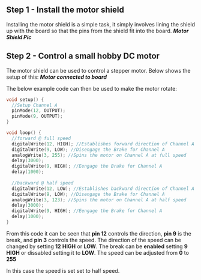 Step 1 - Install the motor shield
---------------------------------
Installing the motor shield is a simple task, it simply involves lining the shield up with the board so that the pins from the shield
fit into the board.
***Motor Shield Pic***

Step 2 - Control a small hobby DC motor
---------------------------------------
The motor shield can be used to control a stepper motor. Below shows the setup of this:
***Motor connected to board***

The below example code can then be used to make the motor rotate:
```cpp
void setup() {
  //Setup Channel A
  pinMode(12, OUTPUT);
  pinMode(9, OUTPUT);
}

void loop() {
  //forward @ full speed
  digitalWrite(12, HIGH); //Establishes forward direction of Channel A
  digitalWrite(9, LOW); //Disengage the Brake for Channel A
  analogWrite(3, 255); //Spins the motor on Channel A at full speed
  delay(3000);
  digitalWrite(9, HIGH); //Eengage the Brake for Channel A
  delay(1000);
  
  //backward @ half speed
  digitalWrite(12, LOW); //Establishes backward direction of Channel A
  digitalWrite(9, LOW); //Disengage the Brake for Channel A
  analogWrite(3, 123); //Spins the motor on Channel A at half speed
  delay(3000);
  digitalWrite(9, HIGH); //Eengage the Brake for Channel A
  delay(1000);
}
```
From this code it can be seen that **pin 12** controls the direction, **pin 9** is the break, and **pin 3** controls the speed.
The direction of the speed can be changed by setting **12** **HIGH** or **LOW**.
The break can be **enabled** setting **9 HIGH** or dissabled setting it to **LOW**.
The speed can be adjusted from **0** to **255**

In this case the speed is set set to half speed. 
